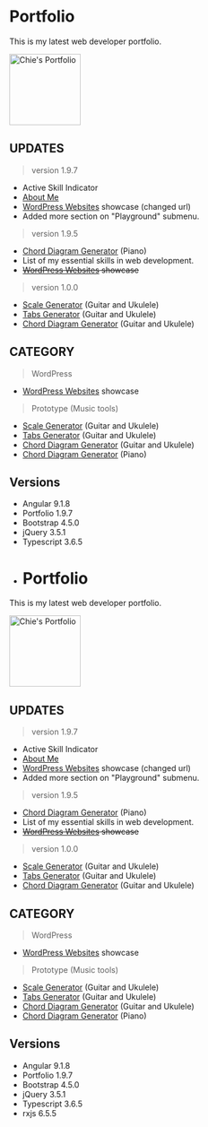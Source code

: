 # Portfolio
This is my latest web developer portfolio. 

<a href="https://chiedev.github.io/portfolio">
    <img width="127"src="https://chiedev.github.io/portfolio/assets/images/Raycille Portfolio Logo.jpg" title="Chie's Portfolio" alt="Chie's Portfolio">
</a>

## UPDATES
> version 1.9.7
- Active Skill Indicator
- [About Me](https://chiedev.github.io/portfolio/about)
- [WordPress Websites](https://chiedev.github.io/portfolio/projects) showcase (changed url)
- Added more section on "Playground" submenu.

> version 1.9.5
- [Chord Diagram Generator](http://omusiclab.com) (Piano) 
- List of my essential skills in web development.
- ~~[WordPress Websites](https://chiedev.github.io/portfolio/timeline) showcase~~

> version 1.0.0
- [Scale Generator](https://chiedev.github.io/portfolio/scale-generator)  (Guitar and Ukulele)
- [Tabs Generator](https://chiedev.github.io/portfolio/tabs-generator) (Guitar and Ukulele)
- [Chord Diagram Generator](https://chiedev.github.io/portfolio/chord-diagram-generator) (Guitar and Ukulele)

## CATEGORY
> WordPress
- [WordPress Websites](https://chiedev.github.io/portfolio/timeline) showcase

> Prototype (Music tools)
- [Scale Generator](https://chiedev.github.io/portfolio/scale-generator)  (Guitar and Ukulele)
- [Tabs Generator](https://chiedev.github.io/portfolio/tabs-generator) (Guitar and Ukulele)
- [Chord Diagram Generator](https://chiedev.github.io/portfolio/chord-diagram-generator) (Guitar and Ukulele)
- [Chord Diagram Generator](http://omusiclab.com) (Piano)

## Versions
- Angular 9.1.8
- Portfolio 1.9.7
- Bootstrap 4.5.0
- jQuery 3.5.1
- Typescript 3.6.5
- # Portfolio
This is my latest web developer portfolio. 

<a href="https://chiedev.github.io/portfolio">
    <img width="127"src="https://chiedev.github.io/portfolio/assets/images/Raycille Portfolio Logo.jpg" title="Chie's Portfolio" alt="Chie's Portfolio">
</a>

## UPDATES
> version 1.9.7
- Active Skill Indicator
- [About Me](https://chiedev.github.io/portfolio/about)
- [WordPress Websites](https://chiedev.github.io/portfolio/projects) showcase (changed url)
- Added more section on "Playground" submenu.

> version 1.9.5
- [Chord Diagram Generator](http://omusiclab.com) (Piano) 
- List of my essential skills in web development.
- ~~[WordPress Websites](https://chiedev.github.io/portfolio/timeline) showcase~~

> version 1.0.0
- [Scale Generator](https://chiedev.github.io/portfolio/scale-generator)  (Guitar and Ukulele)
- [Tabs Generator](https://chiedev.github.io/portfolio/tabs-generator) (Guitar and Ukulele)
- [Chord Diagram Generator](https://chiedev.github.io/portfolio/chord-diagram-generator) (Guitar and Ukulele)

## CATEGORY
> WordPress
- [WordPress Websites](https://chiedev.github.io/portfolio/timeline) showcase

> Prototype (Music tools)
- [Scale Generator](https://chiedev.github.io/portfolio/scale-generator)  (Guitar and Ukulele)
- [Tabs Generator](https://chiedev.github.io/portfolio/tabs-generator) (Guitar and Ukulele)
- [Chord Diagram Generator](https://chiedev.github.io/portfolio/chord-diagram-generator) (Guitar and Ukulele)
- [Chord Diagram Generator](http://omusiclab.com) (Piano)

## Versions
- Angular 9.1.8
- Portfolio 1.9.7
- Bootstrap 4.5.0
- jQuery 3.5.1
- Typescript 3.6.5
- rxjs 6.5.5